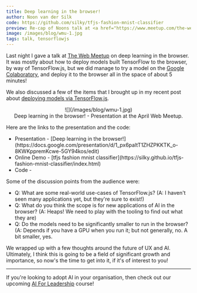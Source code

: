 ```yaml
---
title: Deep learning in the browser!
author: Noon van der Silk
code: https://github.com/silky/tfjs-fashion-mnist-classifier
preview: Re-cap of Noons talk at <a href="https://www.meetup.com/the-web/events/260211393/">The Web Meetup</a> about how we can deploy deep learning models to the Browser via TensorFlow.js.
image: /images/blog/wmu-1.jpg
tags: talk, tensorflowjs
---
```


Last night I gave a talk at [The Web
Meetup](https://www.meetup.com/the-web/events/260211393/) on deep learning in
the browser. It was mostly about how to deploy models built TensorFlow to the
browser, by way of TensorFlow.js, but we did manage to try a model on the
[Google Colaboratory](https://colab.research.google.com/), and deploy it to
the browser all in the space of about 5 minutes!

We also discussed a few of the items that I brought up in my recent post about
[deploying models via
TensorFlow.js](/posts/2019-02-08-TensorFlowJS-How-to-easily-deploy-deep-learning-models.html).

<center>
![](/images/blog/wmu-1.jpg)
<br />
Deep learning in the browser! - Presentation at the April Web Meetup.
</center>

Here are the links to the presentation and the code:

<ul class="normal">
<li> Presentation - [Deep learning in the browser!](https://docs.google.com/presentation/d/1_px6paltT1ZHZPKKTK_o-8KWKppremKcwe-5GY94kos/edit) </li>
<li> Online Demo - [tfjs fashion mnist classifier](https://silky.github.io/tfjs-fashion-mnist-classifier/index.html)
<li> Code - <https://github.com/silky/tfjs-fashion-mnist-classifier>
</li>
</ul>

Some of the discussion points from the audience were:

<ul class="normal">
<li>Q: What are some real-world use-cases of TensorFlow.js? (A: I haven't seen
    many applications yet, but they're sure to exist!) </li>
<li>Q: What do you think the scope is for new applications of AI in the
browser? (A: Heaps! We need to play with the tooling to find out what they
    are)</li>
<li>Q: Do the models need to be significantly smaller to run in the browser? (A: 
    Depends if you have a GPU when you run it; but not generally, no. A bit
    smaller, yes. </li>
</ul>

We wrapped up with a few thoughts around the future of UX and AI. Ultimately,
I think this is going to be a field of significant growth and importance, so
now's the time to get into it, if it's of interest to you!

<hr />

If you're looking to adopt AI in your organisation, then check out our
upcoming [AI For Leadership](/ai-for-leadership.html) course!
